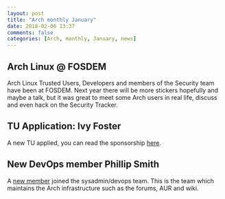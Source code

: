 ```yaml
---
layout: post
title: "Arch monthly January"
date: 2018-02-06 13:37
comments: false
categories: [Arch, monthly, January, news]
---
```


## Arch Linux @ FOSDEM

Arch Linux Trusted Users, Developers and members of the Security team have been at FOSDEM.
Next year there will be more stickers hopefully and maybe a talk, but it was great to meet
some Arch users in real life, discuss and even hack on the Security Tracker. 

## TU Application: Ivy Foster

A new TU applied, you can read the sponsorship [here](https://www.mail-archive.com/aur-general@archlinux.org/msg32390.html).

## New DevOps member Phillip Smith

A [new member](https://www.mail-archive.com/arch-dev-public@archlinux.org/msg25529.html) joined the sysadmin/devops team.
This is the team which maintains the Arch infrastructure such as the forums, AUR and wiki.
